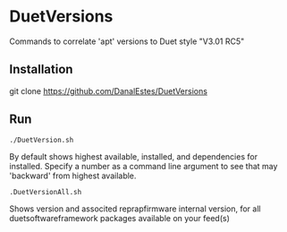 # DuetVersions
Commands to correlate 'apt' versions to Duet style "V3.01 RC5"

## Installation
git clone https://github.com/DanalEstes/DuetVersions

## Run

    ./DuetVersion.sh

By default shows highest available, installed, and dependencies for installed. Specify a number as a command line argument to see that may 'backward' from highest available.

    .DuetVersionAll.sh

Shows version and associted reprapfirmware internal version, for all duetsoftwareframework packages available on your feed(s)

